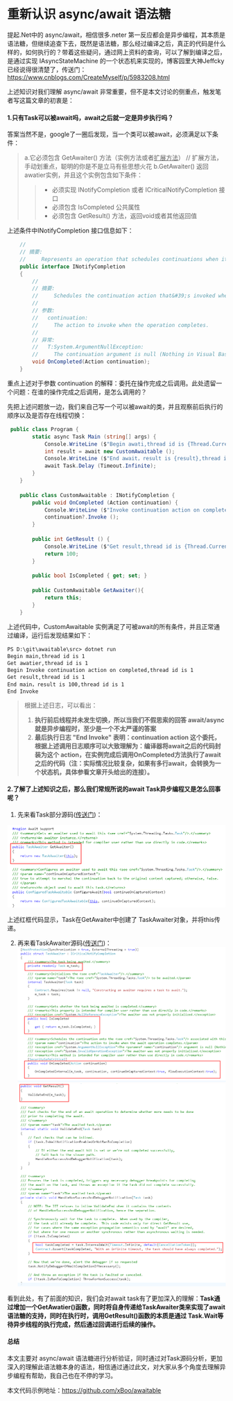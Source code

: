 # 重新认识 async/await 语法糖

提起.Net中的 async/await，相信很多.neter 第一反应都会是异步编程，其本质是语法糖，但继续追查下去，既然是语法糖，那么经过编译之后，真正的代码是什么样的，如何执行的？带着这些疑问，通过网上资料的查询，可以了解到编译之后，是通过实现 IAsyncStateMachine 的一个状态机来实现的，博客园里大神Jeffcky 已经说得很清楚了，传送门： https://www.cnblogs.com/CreateMyself/p/5983208.html

上述知识对我们理解 async/await 非常重要，但不是本文讨论的侧重点，触发笔者写这篇文章的初衷是：

#### 1.只有Task可以被await吗，await之后就一定是异步执行吗？
答案当然不是，google了一圈后发现，当一个类可以被await，必须满足以下条件：

>a.它必须包含 GetAwaiter() 方法（实例方法或者<u>扩展方法</u>） // 扩展方法，手动划重点，聪明的你是不是立马有些思想火花
>b.GetAwaiter() 返回awatier实例，并且这个实例包含如下条件：
>
>>- 必须实现 INotifyCompletion 或者 ICriticalNotifyCompletion 接口
>>- 必须包含 IsCompleted 公共属性
>>- 必须包含 GetResult() 方法，返回void或者其他返回值

上述条件中INotifyCompletion 接口信息如下：

``` csharp
    //
    // 摘要:
    //     Represents an operation that schedules continuations when it completes.
    public interface INotifyCompletion
    {
        //
        // 摘要:
        //     Schedules the continuation action that&#39;s invoked when the instance completes.
        //
        // 参数:
        //   continuation:
        //     The action to invoke when the operation completes.
        //
        // 异常:
        //   T:System.ArgumentNullException:
        //     The continuation argument is null (Nothing in Visual Basic).
        void OnCompleted(Action continuation);
    }
```
重点上述对于参数 continuation 的解释：委托在操作完成之后调用。此处遗留一个问题：在谁的操作完成之后调用，是怎么调用的？

先把上述问题放一边，我们来自己写一个可以被await的类，并且观察前后执行的顺序以及是否存在线程切换：

```csharp
 public class Program {
        static async Task Main (string[] args) {
            Console.WriteLine ($"Begin awati,thread id is {Thread.CurrentThread.ManagedThreadId}");
            int result = await new CustomAwaitable ();
            Console.WriteLine ($"End await，result is {result},thread id is {Thread.CurrentThread.ManagedThreadId}");
            await Task.Delay (Timeout.Infinite);
        }
    }

    public class CustomAwaitable : INotifyCompletion {
        public void OnCompleted (Action continuation) {
            Console.WriteLine ($"Invoke continuation action on completed,thread id is {Thread.CurrentThread.ManagedThreadId}");
            continuation?.Invoke ();
        }

        public int GetResult () {
            Console.WriteLine ($"Get result,thread id is {Thread.CurrentThread.ManagedThreadId}");
            return 100;
        }

        public bool IsCompleted { get; set; }

        public CustomAwaitable GetAwaiter(){
            return this;
        }
    }
```
上述代码中，CustomAwaitable 实例满足了可被await的所有条件，并且正常通过编译，运行后发现结果如下：

```
PS D:\git\awaitable\src> dotnet run
Begin main,thread id is 1
Get awatier,thread id is 1
Begin Invoke continuation action on completed,thread id is 1
Get result,thread id is 1
End main，result is 100,thread id is 1
End Invoke
```

>根据上述日志，可以看出：
>1. **执行前后线程并未发生切换，所以当我们不假思索的回答 await/async 就是异步编程时，至少是一个不太严谨的答案**
>2. **最后执行日志 "End Invoke" 表明：continuation action 这个委托，根据上述调用日志顺序可以大致理解为：编译器将await之后的代码封装为这个 action，在实例完成后调用OnCompleted方法执行了await 之后的代码（注：实际情况比较复杂，如果有多行await，会转换为一个状态机，具体参看文章开头给出的连接）。**

#### 2.了解了上述知识之后，那么我们常规所说的await Task异步编程又是怎么回事呢？

1.  先来看Task部分源码([传送门](https://referencesource.microsoft.com/#mscorlib/system/threading/Tasks/Task.cs,9865ec4fb8abca74))：

![Task](./images/task.png)

上述红框代码显示，Task在GetAwaiter中创建了 TaskAwaiter对象，并将this传递。

2. 再来看TaskAwaiter源码([传送门](https://referencesource.microsoft.com/#mscorlib/system/runtime/compilerservices/TaskAwaiter.cs,16e40fc537484d93))：
![TaskAwatier1](./images/taskawaiter1.png)
![TaskAwatier2](./images/taskawaiter2.png)

看到此处，有了前面的知识，我们会对await task有了更加深入的理解：**Task通过增加一个GetAwatier()函数，同时将自身传递给TaskAwaiter类来实现了await语法糖的支持，同时在执行时，调用GetResult()函数的本质是通过 Task.Wait等待异步线程的执行完成，然后通过回调进行后续的操作。**

#### 总结
本文主要对 async/await 语法糖进行分析验证，同时通过对Task源码分析，更加深入的理解此语法糖本身的语法，相信通过通过此文，对大家从多个角度去理解异步编程有帮助，我自己也在不停的学习。

本文代码示例地址：https://github.com/xBoo/awaitable 

